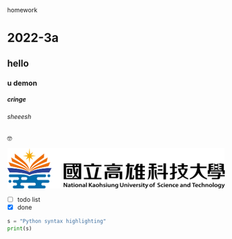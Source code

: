 
homework
# 2022-3a
## hello
### u demon
##### cringe
###### sheeesh

🤓

![NKUST](182513897.png)

- [ ] todo list
- [x] done
```python
s = "Python syntax highlighting"
print(s)
```
